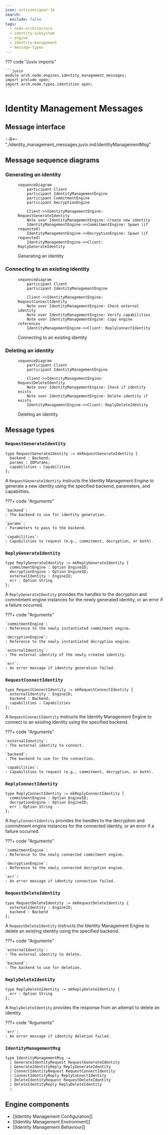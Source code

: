 ```yaml
---
icon: octicons/gear-16
search:
  exclude: false
tags:
  - node-architecture
  - identity-subsystem
  - engine
  - identity-management
  - message-types
---
```


??? code "Juvix imports"

    ```juvix
    module arch.node.engines.identity_management_messages;
    import prelude open;
    import arch.node.types.identities open;
    ```

# Identity Management Messages

## Message interface

--8<-- "./identity_management_messages.juvix.md:IdentityManagementMsg"

## Message sequence diagrams

### Generating an identity

<!-- --8<-- [start:message-sequence-diagram-generate] -->
<figure markdown="span">

```mermaid
sequenceDiagram
    participant Client
    participant IdentityManagementEngine
    participant CommitmentEngine
    participant DecryptionEngine

    Client->>IdentityManagementEngine: RequestGenerateIdentity
    Note over IdentityManagementEngine: Create new identity
    IdentityManagementEngine->>CommitmentEngine: Spawn (if requested)
    IdentityManagementEngine->>DecryptionEngine: Spawn (if requested)
    IdentityManagementEngine->>Client: ReplyGenerateIdentity
```

<figcaption markdown="span">
Generating an identity
</figcaption>
</figure>
<!-- --8<-- [end:message-sequence-diagram-generate] -->

### Connecting to an existing identity

<!-- --8<-- [start:message-sequence-diagram-connect] -->
<figure markdown="span">

```mermaid
sequenceDiagram
    participant Client
    participant IdentityManagementEngine

    Client->>IdentityManagementEngine: RequestConnectIdentity
    Note over IdentityManagementEngine: Check external identity
    Note over IdentityManagementEngine: Verify capabilities
    Note over IdentityManagementEngine: Copy engine references
    IdentityManagementEngine->>Client: ReplyConnectIdentity
```

<figcaption markdown="span">
Connecting to an existing identity
</figcaption>
</figure>
<!-- --8<-- [end:message-sequence-diagram-connect] -->

### Deleting an identity

<!-- --8<-- [start:message-sequence-diagram-delete] -->
<figure markdown="span">

```mermaid
sequenceDiagram
    participant Client
    participant IdentityManagementEngine

    Client->>IdentityManagementEngine: RequestDeleteIdentity
    Note over IdentityManagementEngine: Check if identity exists
    Note over IdentityManagementEngine: Delete identity if exists
    IdentityManagementEngine->>Client: ReplyDeleteIdentity
```

<figcaption markdown="span">
Deleting an identity
</figcaption>
</figure>
<!-- --8<-- [end:message-sequence-diagram-delete] -->

## Message types

### `RequestGenerateIdentity`

```juvix
type RequestGenerateIdentity := mkRequestGenerateIdentity {
  backend : Backend;
  params : IDParams;
  capabilities : Capabilities
};
```

A `RequestGenerateIdentity` instructs the Identity Management Engine to generate
a new identity using the specified backend, parameters, and capabilities.

???+ code "Arguments"

    `backend`:
    : The backend to use for identity generation.

    `params`:
    : Parameters to pass to the backend.

    `capabilities`:
    : Capabilities to request (e.g., commitment, decryption, or both).

### `ReplyGenerateIdentity`

```juvix
type ReplyGenerateIdentity := mkReplyGenerateIdentity {
  commitmentEngine : Option EngineID;
  decryptionEngine : Option EngineID;
  externalIdentity : EngineID;
  err : Option String
};
```

A `ReplyGenerateIdentity` provides the handles to the decryption and
commitment engine instances for the newly generated identity, or an error if a
failure occurred.

???+ code "Arguments"

    `commitmentEngine`:
    : Reference to the newly instantiated commitment engine.

    `decryptionEngine`:
    : Reference to the newly instantiated decryption engine.

    `externalIdentity`:
    : The external identity of the newly created identity.

    `err`:
    : An error message if identity generation failed.

### `RequestConnectIdentity`

```juvix
type RequestConnectIdentity := mkRequestConnectIdentity {
  externalIdentity : EngineID;
  backend : Backend;
  capabilities : Capabilities
};
```

A `RequestConnectIdentity` instructs the Identity Management Engine to connect
to an existing identity using the specified backend.

???+ code "Arguments"

    `externalIdentity`:
    : The external identity to connect.

    `backend`:
    : The backend to use for the connection.

    `capabilities`:
    : Capabilities to request (e.g., commitment, decryption, or both).

### `ReplyConnectIdentity`

```juvix
type ReplyConnectIdentity := mkReplyConnectIdentity {
  commitmentEngine : Option EngineID;
  decryptionEngine : Option EngineID;
  err : Option String
};
```

A `ReplyConnectIdentity` provides the handles to the decryption and
commitment engine instances for the connected identity, or an error if a failure
occurred.

???+ code "Arguments"

    `commitmentEngine`:
    : Reference to the newly connected commitment engine.

    `decryptionEngine`:
    : Reference to the newly connected decryption engine.

    `err`:
    : An error message if identity connection failed.

### `RequestDeleteIdentity`

```juvix
type RequestDeleteIdentity := mkRequestDeleteIdentity {
  externalIdentity : EngineID;
  backend : Backend
};
```

A `RequestDeleteIdentity` instructs the Identity Management Engine to delete an
existing identity using the specified backend.

???+ code "Arguments"

    `externalIdentity`:
    : The external identity to delete.

    `backend`:
    : The backend to use for deletion.

### `ReplyDeleteIdentity`

```juvix
type ReplyDeleteIdentity := mkReplyDeleteIdentity {
  err : Option String
};
```

A `ReplyDeleteIdentity` provides the response from an attempt to delete an
identity.

???+ code "Arguments"

    `err`:
    : An error message if identity deletion failed.

### `IdentityManagementMsg`

<!-- --8<-- [start:IdentityManagementMsg] -->
```juvix
type IdentityManagementMsg :=
  | GenerateIdentityRequest RequestGenerateIdentity
  | GenerateIdentityReply ReplyGenerateIdentity
  | ConnectIdentityRequest RequestConnectIdentity
  | ConnectIdentityReply ReplyConnectIdentity
  | DeleteIdentityRequest RequestDeleteIdentity
  | DeleteIdentityReply ReplyDeleteIdentity
  ;
```
<!-- --8<-- [end:IdentityManagementMsg] -->

## Engine components

- [[Identity Management Configuration]]
- [[Identity Management Environment]]
- [[Identity Management Behaviour]]
